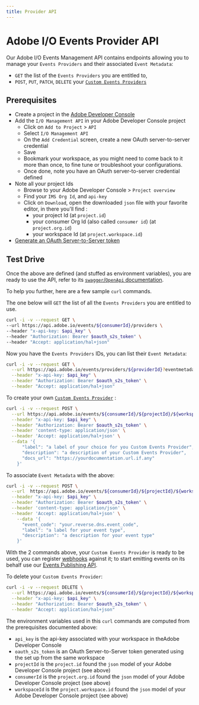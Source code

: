 ```yaml
---
title: Provider API
---
```


# Adobe I/O Events Provider API

Our Adobe I/O Events Management API contains endpoints allowing you to manage your `Events Providers` and their associated `Event Metadata`:

* `GET` the list of the `Events Providers` you are entitled to,
* `POST`, `PUT`, `PATCH`, `DELETE` your [`Custom Events Providers`](../using/custom-events.md)

## Prerequisites

* Create a project in the [Adobe Developer Console](https://developer.adobe.com/developer-console/docs/guides/projects/projects-empty/)
* Add the `I/O Management API` in your Adobe Developer Console project
  * Click on `Add to Project` > `API`
  * Select `I/O Management API`
  * On the `Add Credential` screen, create a new OAuth server-to-server credential
  * Save
  * Bookmark your workspace, as you might need to come back to it more than once, to fine tune or troubleshoot your configurations.
  * Once done, note you have an OAuth server-to-server credential defined
* Note all your project Ids
  * Browse to your Adobe Developer Console > `Project overview`
  * Find your `IMS Org Id`, and `api-key`
  * Click on `Download`, open the downloaded `json` file with your favorite editor, in there you'll find :
    * your project Id (at `project.id`)
    * your consumer Org Id (also called `consumer id`) (at `project.org.id`)
    * your workspace Id (at `project.workspace.id`)
* [Generate an OAuth Server-to-Server token](https://developer.adobe.com/developer-console/docs/guides/credentials/)

## Test Drive

Once the above are defined (and stuffed as environment variables),
you are ready to use the API, refer to its [`swagger`/`OpenApi` documentation](../../api.md).

To help you further, here are a few sample `curl` commands.

The one below will `GET` the list of all the `Events Providers` you are entitled to use.

```bash
curl -i -v --request GET \
--url https://api.adobe.io/events/${consumerId}/providers \
--header "x-api-key: $api_key" \
--header "Authorization: Bearer $oauth_s2s_token" \
--header "Accept: application/hal+json"
```

Now you have the `Events Providers` IDs, you can list their `Event Metadata`:

```bash
curl -i -v --request GET \
  --url https://api.adobe.io/events/providers/${providerId}?eventmetadata=true \
  --header "x-api-key: $api_key" \
  --header "Authorization: Bearer $oauth_s2s_token" \
  --header "Accept: application/hal+json"
```

To create your own [`Custom Events Provider`](../using/custom-events.md) :

```bash
curl -i -v --request POST \
  --url https://api.adobe.io/events/${consumerId}/${projectId}/${workspaceId}/providers \
  --header "x-api-key: $api_key" \
  --header "Authorization: Bearer $oauth_s2s_token" \
  --header 'content-type: application/json' \
  --header 'Accept: application/hal+json' \
  --data '{
      "label": "a label of your choice for you Custom Events Provider",
      "description": "a description of your Custom Events Provider",
      "docs_url": "https://yourdocumentation.url.if.any"
    }'
```

To associate `Event Metadata` with the above:

```bash
curl -i -v --request POST \
  --url  https://api.adobe.io/events/${consumerId}/${projectId}/${workspaceId}/providers/${providerId}/eventmetadata \
  --header "x-api-key: $api_key" \
  --header "Authorization: Bearer $oauth_s2s_token" \
  --header 'content-type: application/json' \
  --header 'Accept: application/hal+json' \
    --data '{
      "event_code": "your.reverse.dns.event_code",
      "label": "a label for your event type",
      "description": "a description for your event type"
    }'
```

With the 2 commands above, your `Custom Events Provider` is ready to be used,
you can register [webhooks](../index.md) against it;
to start emitting events on its behalf use our [Events Publishing API](eventsingress-api.md).

To delete your `Custom Events Provider`:

```bash
curl -i -v --request DELETE \
  --url https://api.adobe.io/events/${consumerId}/${projectId}/${workspaceId}/providers/${providerId} \
  --header "x-api-key: $api_key" \
  --header "Authorization: Bearer $oauth_s2s_token" \
  --header "Accept: application/hal+json"
```

The environment variables used in this `curl` commands are computed from the prerequisites documented above:

* `api_key` is the api-key associated with your workspace in theAdobe Developer Console
* `oauth_s2s_token` is an OAuth Server-to-Server token generated using the set up from the same workspace
* `projectId` is the `project.id` found the `json` model of your Adobe Developer Console project (see above)
* `consumerId` is the `project.org.id` found the `json` model of your Adobe Developer Console project (see above)
* `workspaceId` is the `project.workspace.id` found the `json` model of your Adobe Developer Console project (see above)
